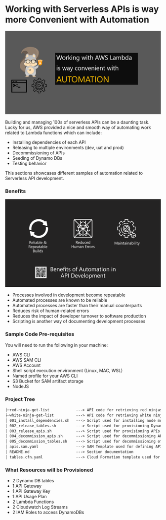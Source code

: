 # Working with Serverless APIs is way more Convenient with Automation

![Banner](https://github.com/allanchua101/serverless-ninja/blob/master/docs/002-automation/Banner.png)

Building and managing 100s of serverless APIs can be a daunting task. Lucky for us, AWS provided a nice and smooth way of automating
work related to Lambda functions which can include:

- Installing dependencies of each API
- Releasing to multiple environments (dev, uat and prod)
- Decommissioning of APIs
- Seeding of Dynamo DBs
- Testing behavior

This sections showcases different samples of automation related to Serverless API development.

### Benefits

![Benefits](https://github.com/allanchua101/serverless-ninja/blob/master/docs/002-automation/Benefits.png)

- Processes involved in development become repeatable
- Automated processes are known to be reliable
- Automated processes are faster than their manual counterparts
- Reduces risk of human-related errors 
- Reduces the impact of developer turnover to software production
- Scripting is another way of documenting development processes

### Sample Code Pre-requisites

You will need to run the following in your machine:

- AWS CLI
- AWS SAM CLI
- AWS Account
- Shell script execution environment (Linux, MAC, WSL)
- Named profile for your AWS CLI
- S3 Bucket for SAM artifact storage
- NodeJS

### Project Tree

```txt
├─red-ninja-get-list            ---> API code for retrieving red ninjas
├─white-ninja-get-list          ---> API code for retrieving white ninjas
│ 001_install_dependencies.sh   ---> Script used for installing node modules
│ 002_release_tables.sh         ---> Script used for provisioning DynamoDBs
│ 003_release_apis.sh           ---> Script used for provisioning APIs
│ 004_decommission_apis.sh      ---> Script used for decommissioning APIs
│ 005_decommission_tables.sh    ---> Script used for decommissioning of DynamoDBs
│ apis.sam.yaml                 ---> SAM Template used for defining API resources
│ README.md                     ---> Section documentation
│ tables.cfn.yaml               ---> Cloud Formation template used for defining DynamoDBs
```
### What Resources will be Provisioned

- 2 Dynamo DB tables
- 1 API Gateway
- 1 API Gateway Key
- 1 API Usage Plan
- 2 Lambda Functions
- 2 Cloudwatch Log Streams
- 2 IAM Roles to access DynamoDBs
